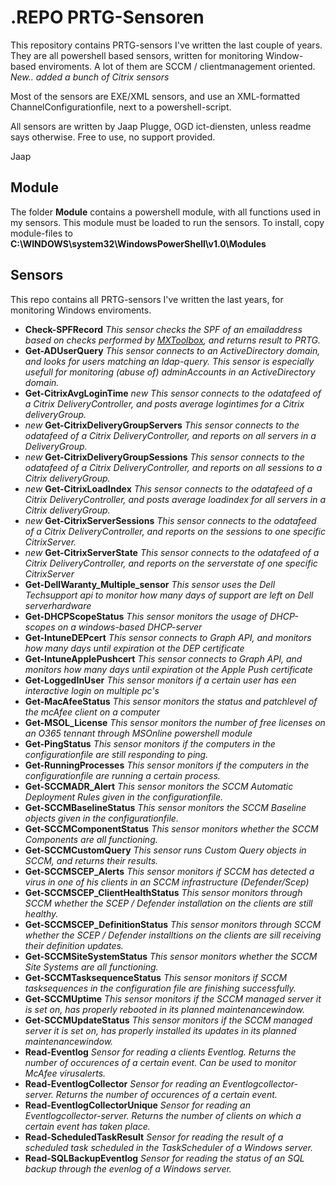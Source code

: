 # **.REPO** PRTG-Sensoren

This repository contains PRTG-sensors I've written the last couple of years. They are all powershell based sensors, written for monitoring
Window-based enviroments. A lot of them are SCCM / clientmanagement oriented. *New.. added a bunch of Citrix sensors*

Most of the sensors are EXE/XML sensors, and use an XML-formatted ChannelConfigurationfile, next to a powershell-script.

All sensors are written by Jaap Plugge, OGD ict-diensten, unless readme says otherwise. Free to use, no support provided.

Jaap

## Module

The folder **Module** contains a powershell module, with all functions used in my sensors. This module must be loaded to run the sensors.
To install, copy module-files to **C:\WINDOWS\system32\WindowsPowerShell\v1.0\Modules**

## Sensors

This repo contains all PRTG-sensors I've written the last years, for monitoring Windows enviroments.

* **Check-SPFRecord**
    *This sensor checks the SPF of an emailaddress based on checks performed by [MXToolbox](https://mxtoolbox.com), and returns result to PRTG.*
* **Get-ADUserQuery**
    *This sensor connects to an ActiveDirectory domain, and looks for users matching an ldap-query. This sensor is especially usefull for monitoring (abuse of) adminAccounts in an ActiveDirectory domain.*
* **Get-CitrixAvgLoginTime** *new*
    *This sensor connects to the odatafeed of a Citrix DeliveryController, and posts average logintimes for a Citrix deliveryGroup.*
* *new* **Get-CitrixDeliveryGroupServers** 
    *This sensor connects to the odatafeed of a Citrix DeliveryController, and reports on all servers in a DeliveryGroup.*
* *new* **Get-CitrixDeliveryGroupSessions** 
    *This sensor connects to the odatafeed of a Citrix DeliveryController, and reports on all sessions to a Citrix deliveryGroup.*
* *new* **Get-CitrixLoadIndex**
    *This sensor connects to the odatafeed of a Citrix DeliveryController, and posts average loadindex for all servers in a Citrix deliveryGroup.*
* *new* **Get-CitrixServerSessions**
    *This sensor connects to the odatafeed of a Citrix DeliveryController, and reports on the sessions to one specific CitrixServer.*
* *new* **Get-CitrixServerState**
    *This sensor connects to the odatafeed of a Citrix DeliveryController, and reports on the serverstate of one specific CitrixServer*
* **Get-DellWaranty_Multiple_sensor**
    *This sensor uses the Dell Techsupport api to monitor how many days of support are left on Dell serverhardware*
* **Get-DHCPScopeStatus**
    *This sensor monitors the usage of DHCP-scopes on a windows-based DHCP-server*
* **Get-IntuneDEPcert**
    *This sensor connects to Graph API, and monitors how many days until expiration ot the DEP certificate*
* **Get-IntuneApplePushcert**
    *This sensor connects to Graph API, and monitors how many days until expiration ot the Apple Push certificate*
* **Get-LoggedInUser**
    *This sensor monitors if a certain user has een interactive login on multiple pc's*
* **Get-MacAfeeStatus**
    *This sensor monitors the status and patchlevel of the mcAfee client on a computer*
* **Get-MSOL_License**
    *This sensor monitors the number of free licenses on an O365 tennant through MSOnline powershell module*
* **Get-PingStatus**
    *This sensor monitors if the computers in the configurationfile are still responding to ping.*
* **Get-RunningProcesses**
    *This sensor monitors if the computers in the configurationfile are running a certain process.*
* **Get-SCCMADR_Alert**
    *This sensor monitors the SCCM Automatic Deployment Rules given in the configurationfile.*
* **Get-SCCMBaselineStatus**
    *This sensor monitors the SCCM Baseline objects given in the configurationfile.*
* **Get-SCCMComponentStatus**
    *This sensor monitors whether the SCCM Components are all functioning.*
* **Get-SCCMCustomQuery**
    *This sensor runs Custom Query objects in SCCM, and returns their results.*
* **Get-SCCMSCEP_Alerts**
    *This sensor monitors if SCCM has detected a virus in one of his clients in an SCCM infrastructure (Defender/Scep)*
* **Get-SCCMSCEP_ClientHealthStatus**
    *This sensor monitors through SCCM whether the SCEP / Defender installation on the clients are still healthy.*
* **Get-SCCMSCEP_DefinitionStatus**
    *This sensor monitors through SCCM whether the SCEP / Defender installtions on the clients are sill receiving their definition updates.*
* **Get-SCCMSiteSystemStatus**
    *This sensor monitors whether the SCCM Site Systems are all functioning.*
* **Get-SCCMTasksequenceStatus**
    *This sensor monitors if SCCM tasksequences in the configuration file are finishing successfully.*
* **Get-SCCMUptime**
    *This sensor monitors if the SCCM managed server it is set on, has properly rebooted in its planned maintenancewindow.*
* **Get-SCCMUpdateStatus**
    *This sensor monitors if the SCCM managed server it is set on, has properly installed its updates in its planned maintenancewindow.*
* **Read-Eventlog**
    *Sensor for reading a clients Eventlog. Returns the number of occurences of a certain event. Can be used to monitor McAfee virusalerts.*
* **Read-EventlogCollector**
    *Sensor for reading an Eventlogcollector-server. Returns the number of occurences of a certain event.*
* **Read-EventlogCollectorUnique**
    *Sensor for reading an Eventlogcollector-server. Returns the number of clients on which a certain event has taken place.*
* **Read-ScheduledTaskResult**
    *Sensor for reading the result of a scheduled task scheduled in the TaskScheduler of a Windows server.*
* **Read-SQLBackupEventlog**
    *Sensor for reading the status of an SQL backup through the evenlog of a Windows server.*

